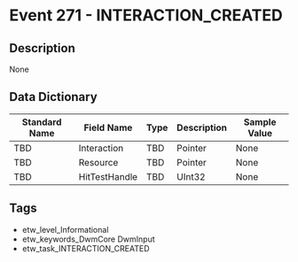 # Event 271 - INTERACTION_CREATED

## Description
None

## Data Dictionary
|Standard Name|Field Name|Type|Description|Sample Value|
|---|---|---|---|---|
|TBD|Interaction|TBD|Pointer|None|None|
|TBD|Resource|TBD|Pointer|None|None|
|TBD|HitTestHandle|TBD|UInt32|None|None|

## Tags
* etw_level_Informational
* etw_keywords_DwmCore DwmInput
* etw_task_INTERACTION_CREATED